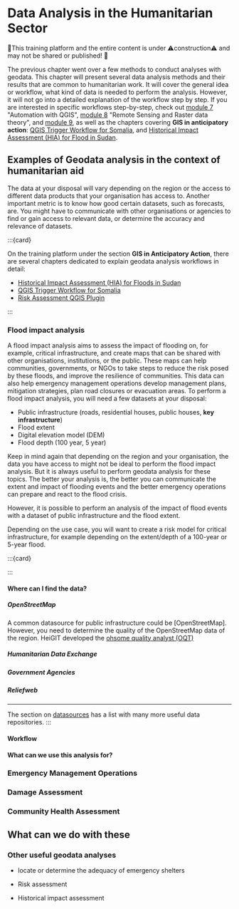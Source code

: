 # Data Analysis in the Humanitarian Sector

🚧This training platform and the entire content is under ⚠️construction⚠️ and may not be shared or published! 🚧


The previous chapter went over a few methods to conduct analyses with geodata. 
This chapter will present several data analysis methods and their results that 
are common to humanitarian work. It will cover the general idea or workflow, 
what kind of data is needed to perform the analysis. However, it will not go 
into a detailed explanation of the workflow step by step. If you are interested 
in specific workflows step-by-step, check out [module 7](https://giscience.github.io/gis-training-resource-center/content/Modul_7/en_qgis_automation_theory.html) "Automation with QGIS", [module 8](https://giscience.github.io/gis-training-resource-center/content/Modul_8/en_qgis_remote_sensing_raster_theorie.html) "Remote Sensing and Raster data 
theory", and [module 9](https://giscience.github.i/ogis-training-resource-center/content/Modul_9en_qgis_network_analysis_theory.html), as well as the chapters covering __GIS in anticipatory action__: [QGIS Trigger Workflow for Somalia](https://giscience.github.io/gis-training-resource-center/content/GIS_AA/en_qgis_drought_trigger_somalia.html), and 
[Historical Impact Assessment (HIA) for Flood in Sudan](https://giscience.github.io/gis-training-resource-center/content/GIS_AA/en_qgis_historical_impact_assessment_sudan.html).

## Examples of Geodata analysis in the context of humanitarian aid

<!--ADD: some intro paragraph?-->

The data at your disposal will vary depending on the region or the access to 
different data products that your organisation has access to. Another important metric is to know how good certain datasets, such as forecasts, are. You might have to communicate with other organisations or agencies to find or gain access to relevant data, or determine the accuracy and relevance of datasets. 

:::{card}

On the training platform under the section __GIS in Anticipatory Action__, there are several chapters dedicated to explain geodata analysis workflows in detail:

- [Historical Impact Assessment (HIA) for Floods in Sudan](https://giscience.github.io/gis-training-resource-center/content/GIS_AA/en_qgis_historical_impact_assessment_sudan.html) 
- [QGIS Trigger Workflow for Somalia](https://giscience.github.io/gis-training-resource-center/content/GIS_AA/en_qgis_drought_trigger_somalia.html)
- [Risk Assessment QGIS Plugin](https://giscience.github.io/gis-training-resource-center/content/GIS_AA/en_qgis_risk_assessment_plugin.html)

:::

### Flood impact analysis

A flood impact analysis aims to assess the impact of flooding on, for example, 
critical infrastructure, and create maps that can be shared with other 
organisations, institutions, or the public. These maps can help communities, 
governments, or NGOs to take steps to reduce the risk posed by these floods, 
and improve the resilience of communities. This data can also help emergency 
management operations develop management plans, mitigation strategies, plan 
road closures or evacuation areas. 
To perform a flood impact analysis, you will need a few datasets at your 
disposal: 

- Public infrastructure (roads, residential houses, public houses, __key 
infrastructure__)
- Flood extent
- Digital elevation model (DEM)
- Flood depth (100 year, 5 year)

Keep in mind again that depending on the region and your organisation, the data you have access to might not be ideal to perform the flood impact analysis. But it is always useful to perform geodata analysis for these topics. The better your analysis is, the better you can communicate the extent and impact of flooding events and the better emergency operations can prepare and react to the flood crisis. 

However, it is possible to perform an analysis of the impact of flood events with a dataset of public infrastructure and the flood extent. 

Depending on the use case, you will want to create a risk model for critical infrastructure, for example depending on the extent/depth of a 100-year or 5-year flood. 

:::{card}

:::
#### Where can I find the data?

##### OpenStreetMap

A common datasource for public infrastructure could be [OpenStreetMap]. However, you need to determine the quality of the OpenStreetMap data of the region. HeiGIT developed the [ohsome quality analyst (OQT)](https://heigit.org/de/big-spatial-data-analytics/ohsome-3/ohsome-quality-analyst-oqt/) 

##### Humanitarian Data Exchange

##### Government Agencies

##### Reliefweb


----

The section on [datasources](https://giscience.github.io/gis-training-resource-center/content/Modul_2/en_data_sources.html) has a list with many more useful data repositories.
:::

#### Workflow

#### What can we use this analysis for?

### Emergency Management Operations

### Damage Assessment

### Community Health Assessment


## What can we do with these 


### Other useful geodata analyses

- locate or determine the adequacy of emergency shelters

- Risk assessment

- Historical impact assessment 